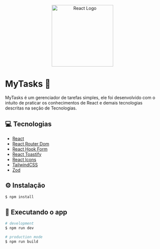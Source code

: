 <p align="center">
  <a href="https://react.dev/" target="_blank"><img src="https://cdn.jsdelivr.net/gh/devicons/devicon/icons/react/react-original.svg" width="200" alt="React Logo" /></a>
</p>

# MyTasks 📍

MyTasks é um gerenciador de tarefas simples, ele foi desenvolvido com o intuito de praticar os conhecimentos de React e demais tecnologias descritas na seção de Tecnologias.

## 💻 Tecnologias

- [React](https://react.dev/)
- [React Router Dom](https://reactrouter.com/en/main)
- [React Hook Form](https://www.react-hook-form.com/)
- [React Toastify](https://github.com/fkhadra/react-toastify)
- [React Icons](https://react-icons.github.io/react-icons/)
- [TailwindCSS](https://tailwindcss.com/)
- [Zod](https://zod.dev/)

## ⚙️ Instalação

```bash
$ npm install
```

## 🚀 Executando o app

```bash
# development
$ npm run dev

# production mode
$ npm run build
```
